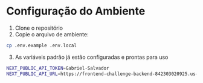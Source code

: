 # Configuração do Ambiente

1. Clone o repositório
2. Copie o arquivo de ambiente:

```bash
cp .env.example .env.local
```

3. As variáveis padrão já estão configuradas e prontas para uso

```bash
NEXT_PUBLIC_API_TOKEN=Gabriel-Salvador
NEXT_PUBLIC_API_URL=https://frontend-challenge-backend-842303020925.us-east1.run.app
```
